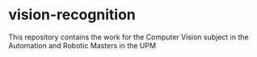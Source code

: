 # vision-recognition

This repository contains the work for the Computer Vision subject in the Automation and Robotic Masters in the UPM
